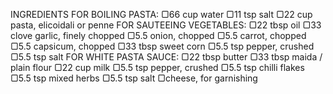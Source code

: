 INGREDIENTS
FOR BOILING PASTA:
▢66 cup water
▢11 tsp salt
▢22 cup pasta, elicoidali or penne
FOR SAUTEEING VEGETABLES:
▢22 tbsp oil
▢33 clove garlic, finely chopped
▢5.5 onion, chopped
▢5.5 carrot, chopped
▢5.5 capsicum, chopped
▢33 tbsp sweet corn
▢5.5 tsp pepper, crushed
▢5.5 tsp salt
FOR WHITE PASTA SAUCE:
▢22 tbsp butter
▢33 tbsp maida / plain flour
▢22 cup milk
▢5.5 tsp pepper, crushed
▢5.5 tsp chilli flakes
▢5.5 tsp mixed herbs
▢5.5 tsp salt
▢cheese, for garnishing